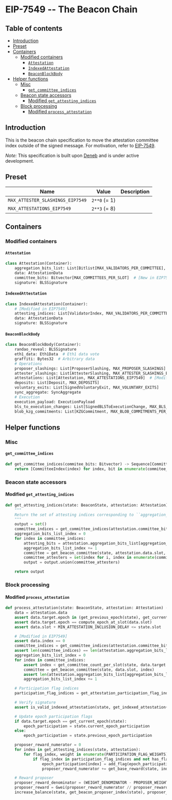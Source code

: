 # EIP-7549 -- The Beacon Chain

## Table of contents

<!-- TOC -->
<!-- START doctoc generated TOC please keep comment here to allow auto update -->
<!-- DON'T EDIT THIS SECTION, INSTEAD RE-RUN doctoc TO UPDATE -->

- [Introduction](#introduction)
- [Preset](#preset)
- [Containers](#containers)
  - [Modified containers](#modified-containers)
    - [`Attestation`](#attestation)
    - [`IndexedAttestation`](#indexedattestation)
    - [`BeaconBlockBody`](#beaconblockbody)
- [Helper functions](#helper-functions)
  - [Misc](#misc)
    - [`get_committee_indices`](#get_committee_indices)
  - [Beacon state accessors](#beacon-state-accessors)
    - [Modified `get_attesting_indices`](#modified-get_attesting_indices)
  - [Block processing](#block-processing)
    - [Modified `process_attestation`](#modified-process_attestation)

<!-- END doctoc generated TOC please keep comment here to allow auto update -->
<!-- /TOC -->

## Introduction

This is the beacon chain specification to move the attestation committee index outside of the signed message. For motivation, refer to [EIP-7549](https://eips.ethereum.org/EIPS/eip-7549).

*Note:* This specification is built upon [Deneb](../../deneb/beacon_chain.md) and is under active development.

## Preset

| Name | Value | Description |
| - | - | - |
| `MAX_ATTESTER_SLASHINGS_EIP7549`   | `2**0` (= 1) |
| `MAX_ATTESTATIONS_EIP7549` | `2**3` (= 8) |

## Containers

### Modified containers

#### `Attestation`

```python
class Attestation(Container):
    aggregation_bits_list: List[Bitlist[MAX_VALIDATORS_PER_COMMITTEE], MAX_COMMITTEES_PER_SLOT]  # [Modified in EIP7549]
    data: AttestationData
    committee_bits: Bitvector[MAX_COMMITTEES_PER_SLOT]  # [New in EIP7549]
    signature: BLSSignature
```

#### `IndexedAttestation`

```python
class IndexedAttestation(Container):
    # [Modified in EIP7549]
    attesting_indices: List[ValidatorIndex, MAX_VALIDATORS_PER_COMMITTEE * MAX_COMMITTEES_PER_SLOT]
    data: AttestationData
    signature: BLSSignature
```

#### `BeaconBlockBody`

```python
class BeaconBlockBody(Container):
    randao_reveal: BLSSignature
    eth1_data: Eth1Data  # Eth1 data vote
    graffiti: Bytes32  # Arbitrary data
    # Operations
    proposer_slashings: List[ProposerSlashing, MAX_PROPOSER_SLASHINGS]
    attester_slashings: List[AttesterSlashing, MAX_ATTESTER_SLASHINGS_EIP7549]  # [Modified in EIP7549]
    attestations: List[Attestation, MAX_ATTESTATIONS_EIP7549]  # [Modified in EIP7549]
    deposits: List[Deposit, MAX_DEPOSITS]
    voluntary_exits: List[SignedVoluntaryExit, MAX_VOLUNTARY_EXITS]
    sync_aggregate: SyncAggregate
    # Execution
    execution_payload: ExecutionPayload
    bls_to_execution_changes: List[SignedBLSToExecutionChange, MAX_BLS_TO_EXECUTION_CHANGES]
    blob_kzg_commitments: List[KZGCommitment, MAX_BLOB_COMMITMENTS_PER_BLOCK]
```

## Helper functions

### Misc

#### `get_committee_indices`

```python
def get_committee_indices(commitee_bits: Bitvector) -> Sequence[CommitteeIndex]:
    return [CommitteeIndex(index) for index, bit in enumerate(commitee_bits) if bit]
```

### Beacon state accessors

#### Modified `get_attesting_indices`

```python
def get_attesting_indices(state: BeaconState, attestation: Attestation) -> Set[ValidatorIndex]:
    """
    Return the set of attesting indices corresponding to ``aggregation_bits_list`` and ``committee_bits``.
    """
    output = set()
    committee_indices = get_committee_indices(attestation.committee_bits)
    aggregation_bits_list_index = 0
    for index in committee_indices:
        attesting_bits = attestation.aggregation_bits_list[aggregation_bits_list_index]
        aggregation_bits_list_index += 1
        committee = get_beacon_committee(state, attestation.data.slot, index)
        committee_attesters = set(index for i, index in enumerate(committee) if attesting_bits[i])
        output = output.union(committee_attesters)

    return output
```

### Block processing

#### Modified `process_attestation`

```python
def process_attestation(state: BeaconState, attestation: Attestation) -> None:
    data = attestation.data
    assert data.target.epoch in (get_previous_epoch(state), get_current_epoch(state))
    assert data.target.epoch == compute_epoch_at_slot(data.slot)
    assert data.slot + MIN_ATTESTATION_INCLUSION_DELAY <= state.slot

    # [Modified in EIP7549]
    assert data.index == 0
    committee_indices = get_committee_indices(attestation.committee_bits)
    assert len(committee_indices) == len(attestation.aggregation_bits_list)
    aggregation_bits_list_index = 0
    for index in committee_indices:
        assert index < get_committee_count_per_slot(state, data.target.epoch)
        committee = get_beacon_committee(state, data.slot, index)
        assert len(attestation.aggregation_bits_list[aggregation_bits_list_index]) == len(committee)
        aggregation_bits_list_index += 1

    # Participation flag indices
    participation_flag_indices = get_attestation_participation_flag_indices(state, data, state.slot - data.slot)

    # Verify signature
    assert is_valid_indexed_attestation(state, get_indexed_attestation(state, attestation))

    # Update epoch participation flags
    if data.target.epoch == get_current_epoch(state):
        epoch_participation = state.current_epoch_participation
    else:
        epoch_participation = state.previous_epoch_participation

    proposer_reward_numerator = 0
    for index in get_attesting_indices(state, attestation):
        for flag_index, weight in enumerate(PARTICIPATION_FLAG_WEIGHTS):
            if flag_index in participation_flag_indices and not has_flag(epoch_participation[index], flag_index):
                epoch_participation[index] = add_flag(epoch_participation[index], flag_index)
                proposer_reward_numerator += get_base_reward(state, index) * weight

    # Reward proposer
    proposer_reward_denominator = (WEIGHT_DENOMINATOR - PROPOSER_WEIGHT) * WEIGHT_DENOMINATOR // PROPOSER_WEIGHT
    proposer_reward = Gwei(proposer_reward_numerator // proposer_reward_denominator)
    increase_balance(state, get_beacon_proposer_index(state), proposer_reward)
```
